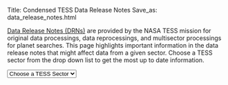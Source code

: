 Title: Condensed TESS Data Release Notes
Save_as: data_release_notes.html


[Data Release Notes (DRNs)](https://archive.stsci.edu/tess/tess_drn.html) are provided by the NASA TESS mission for original data processings, data reprocessings, and multisector processings for planet searches. This page highlights important information in the data release notes that might affect data from a given sector. Choose a TESS sector from the drop down list to get the most up to date information.

<div>
  <div id="TESSSector">
    <form id="sectorform">
      <select id="sectors" class="form-control form-control-lg">
        <option value="" selected>Choose a TESS Sector</option>
        <option value="sector-1">1</option>
        <option value="sector-2">2</option>
        <option value="sector-3">3</option>
        <option value="sector-4">4</option>
        <option value="sector-5">5</option>
        <option value="sector-6">6</option>
        <option value="sector-7">7</option>
        <option value="sector-8">8</option>
        <option value="sector-9">9</option>
        <option value="sector-10">10</option>
        <option value="sector-11">11</option>
        <option value="sector-12">12</option>
        <option value="sector-13">13</option>
        <option value="sector-14">14</option>
        <option value="sector-15">15</option>
        <option value="sector-16">16</option>
        <option value="sector-17">17</option>
        <option value="sector-18">18</option>
        <option value="sector-19">19</option>
        <option value="sector-20">20</option>
        <option value="sector-21">21</option>
        <option value="sector-22">22</option>
        <option value="sector-23">23</option>
        <option value="sector-24">24</option>
        <option value="sector-25">25</option>
        <option value="sector-26">26</option>
        <option value="sector-27">27</option>
        <option value="sector-28">28</option>
        <option value="sector-29">29</option>
        <option value="sector-30">30</option>
        <option value="sector-31">31</option>
        <option value="sector-32">32</option>
        <option value="sector-33">33</option>
        <option value="sector-34">34</option>
        <option value="sector-35">35</option>
        <option value="sector-36">36</option>
        <option value="sector-37">37</option>
        <option value="sector-38">38</option>
        <option value="sector-39">39</option>
        <option value="sector-40">40</option>
        <option value="sector-41">41</option>
        <option value="sector-42">42</option>
        <option value="sector-43">43</option>
        <option value="sector-44">44</option>
        <option value="sector-45">45</option>
        <option value="sector-46">46</option>
        <option value="sector-47">47</option>
        <option value="sector-48">48</option>
        <option value="sector-49">49</option>
        <option value="sector-50">50</option>
        <option value="sector-51">51</option>
        <option value="sector-52">52</option>
        <option value="sector-53">53</option>
	<option value="sector-54">54</option>
	<option value="sector-55">55</option>
	<option value="sector-56">56</option>
	<option value="sector-57">57</option>
	<option value="sector-58">58</option>
	<option value="sector-59">59</option>
	<option value="sector-60">60</option>
	<option value="sector-61">61</option>
	<option value="sector-62">62</option>
	<option value="sector-63">63</option>
	<option value="sector-64">64</option>
	<option value="sector-65">65</option>
	<option value="sector-66">66</option>
	<option value="sector-67">67</option>
	<option value="sector-68">68</option>
	<option value="sector-69">69</option>
	<option value="sector-70">70</option>
	<option value="sector-71">71</option>
	<option value="sector-72">72</option>
	<option value="sector-73">73</option>
	<option value="sector-74">74</option>
	<option value="sector-75">75</option>
	<option value="sector-76">76</option>
        <option value="sector-77">77</option>
        <option value="sector-78">78</option>
        <option value="sector-79">79</option>
        <option value="sector-80">80</option>
        <option value="sector-81">81</option>
	<option value="sector-82">82</option>
        <option value="sector-83">83</option>
        <option value="sector-84">84</option>
        <option value="sector-85">85</option>
        <option value="sector-86">86</option>
        <option value="sector-87">87</option>
        <option value="sector-88">88</option>
        <option value="sector-89">89</option>
	<option value="sector-90">90</option>
	<option value="sector-91">91</option>
	<option value="sector-92">92</option>

      </select>
    </form>
    <br>

    <div id="sector-1" class="drn">
      {! data-release-notes/sector_1.html !}
    </div>

    <div id="sector-2" class="drn">
      {! data-release-notes/sector_2.html !}
    </div>

    <div id="sector-3" class="drn">
      {! data-release-notes/sector_3.html !}
    </div>

    <div id="sector-4" class="drn">
      {! data-release-notes/sector_4.html !}
    </div>

    <div id="sector-5" class="drn">
      {! data-release-notes/sector_5.html !}
    </div>

    <div id="sector-6" class="drn">
      {! data-release-notes/sector_6.html !}
    </div>

    <div id="sector-7" class="drn">
      {! data-release-notes/sector_7.html !}
    </div>

    <div id="sector-8" class="drn">
      {! data-release-notes/sector_8.html !}
    </div>

    <div id="sector-9" class="drn">
      {! data-release-notes/sector_9.html !}
    </div>

    <div id="sector-10" class="drn">
      {! data-release-notes/sector_10.html !}
    </div>

    <div id="sector-11" class="drn">
      {! data-release-notes/sector_11.html !}
    </div>

    <div id="sector-12" class="drn">
      {! data-release-notes/sector_12.html !}
    </div>

    <div id="sector-13" class="drn">
      {! data-release-notes/sector_13.html !}
    </div>

    <div id="sector-14" class="drn">
      {! data-release-notes/sector_14.html !}
    </div>

    <div id="sector-15" class="drn">
      {! data-release-notes/sector_15.html !}
    </div>

    <div id="sector-16" class="drn">
      {! data-release-notes/sector_16.html !}
    </div>

    <div id="sector-17" class="drn">
      {! data-release-notes/sector_17.html !}
    </div>

    <div id="sector-18" class="drn">
      {! data-release-notes/sector_18.html !}
    </div>

    <div id="sector-19" class="drn">
      {! data-release-notes/sector_19.html !}
    </div>

    <div id="sector-20" class="drn">
      {! data-release-notes/sector_20.html !}
    </div>

    <div id="sector-21" class="drn">
      {! data-release-notes/sector_21.html !}
    </div>

    <div id="sector-22" class="drn">
      {! data-release-notes/sector_22.html !}
    </div>

    <div id="sector-23" class="drn">
      {! data-release-notes/sector_23.html !}
    </div>

    <div id="sector-24" class="drn">
      {! data-release-notes/sector_24.html !}
    </div>

    <div id="sector-25" class="drn">
      {! data-release-notes/sector_25.html !}
    </div>

    <div id="sector-26" class="drn">
      {! data-release-notes/sector_26.html !}
    </div>

    <div id="sector-27" class="drn">
      {! data-release-notes/sector_27.html !}
    </div>

    <div id="sector-28" class="drn">
      {! data-release-notes/sector_28.html !}
    </div>

    <div id="sector-29" class="drn">
      {! data-release-notes/sector_29.html !}
    </div>

    <div id="sector-30" class="drn">
      {! data-release-notes/sector_30.html !}
    </div>

    <div id="sector-31" class="drn">
      {! data-release-notes/sector_31.html !}
    </div>

    <div id="sector-32" class="drn">
      {! data-release-notes/sector_32.html !}
    </div>

    <div id="sector-33" class="drn">
      {! data-release-notes/sector_33.html !}
    </div>

    <div id="sector-34" class="drn">
      {! data-release-notes/sector_34.html !}
    </div>

    <div id="sector-35" class="drn">
      {! data-release-notes/sector_35.html !}
    </div>

    <div id="sector-36" class="drn">
      {! data-release-notes/sector_36.html !}
    </div>

    <div id="sector-37" class="drn">
      {! data-release-notes/sector_37.html !}
    </div>

    <div id="sector-38" class="drn">
      {! data-release-notes/sector_38.html !}
    </div>

    <div id="sector-39" class="drn">
      {! data-release-notes/sector_39.html !}
    </div>

    <div id="sector-40" class="drn">
      {! data-release-notes/sector_40.html !}
    </div>

    <div id="sector-41" class="drn">
      {! data-release-notes/sector_41.html !}
    </div>

    <div id="sector-42" class="drn">
      {! data-release-notes/sector_42.html !}
    </div>

    <div id="sector-43" class="drn">
      {! data-release-notes/sector_43.html !}
    </div>

    <div id="sector-44" class="drn">
      {! data-release-notes/sector_44.html !}
    </div>

    <div id="sector-45" class="drn">
      {! data-release-notes/sector_45.html !}
    </div>

    <div id="sector-46" class="drn">
      {! data-release-notes/sector_46.html !}
    </div>

    <div id="sector-47" class="drn">
      {! data-release-notes/sector_47.html !}
    </div>

    <div id="sector-48" class="drn">
      {! data-release-notes/sector_48.html !}
    </div>

    <div id="sector-49" class="drn">
      {! data-release-notes/sector_49.html !}
    </div>
    <div id="sector-50" class="drn">
      {! data-release-notes/sector_50.html !}
    </div>

    <div id="sector-51" class="drn">
      {! data-release-notes/sector_51.html !}
    </div>

    <div id="sector-52" class="drn">
      {! data-release-notes/sector_52.html !}
    </div>

    <div id="sector-53" class="drn">
      {! data-release-notes/sector_53.html !}
    </div>

    <div id="sector-53" class="drn">
      {! data-release-notes/sector_53.html !}
    </div>

    <div id="sector-54" class="drn">
      {! data-release-notes/sector_54.html !}
    </div>

    <div id="sector-55" class="drn">
      {! data-release-notes/sector_55.html !}
    </div>

    <div id="sector-56" class="drn">
      {! data-release-notes/sector_56.html !}
    </div>

    <div id="sector-57" class="drn">
      {! data-release-notes/sector_57.html !}
    </div>

    <div id="sector-58" class="drn">
      {! data-release-notes/sector_58.html !}
    </div>

     <div id="sector-59" class="drn">
      {! data-release-notes/sector_59.html !}
    </div>

     <div id="sector-60" class="drn">
      {! data-release-notes/sector_60.html !}
    </div>

    <div id="sector-61" class="drn">
      {! data-release-notes/sector_61.html !}
    </div>

    <div id="sector-62" class="drn">
      {! data-release-notes/sector_62.html !}
    </div>

    <div id="sector-63" class="drn">
      {! data-release-notes/sector_63.html !}
    </div>

    <div id="sector-64" class="drn">
      {! data-release-notes/sector_64.html !}
    </div>

    <div id="sector-65" class="drn">
      {! data-release-notes/sector_65.html !}
    </div>

    <div id="sector-66" class="drn">
      {! data-release-notes/sector_66.html !}
    </div>

    <div id="sector-67" class="drn">
      {! data-release-notes/sector_67.html !}
    </div>

    <div id="sector-68" class="drn">
      {! data-release-notes/sector_68.html !}
    </div>

    <div id="sector-69" class="drn">
      {! data-release-notes/sector_69.html !}
    </div>

    <div id="sector-70" class="drn">
      {! data-release-notes/sector_70.html !}
    </div>

    <div id="sector-71" class="drn">
      {! data-release-notes/sector_71.html !}
    </div>

    <div id="sector-72" class="drn">
      {! data-release-notes/sector_72.html !}
    </div>

    <div id="sector-73" class="drn">
      {! data-release-notes/sector_73.html !}
    </div>

     <div id="sector-74" class="drn">
      {! data-release-notes/sector_74.html !}
    </div>

     <div id="sector-75" class="drn">
      {! data-release-notes/sector_75.html !}
    </div>
    
    <div id="sector-76" class="drn">
      {! data-release-notes/sector_76.html !}
    </div>

    <div id="sector-77" class="drn">
      {! data-release-notes/sector_77.html !}
    </div>

    <div id="sector-78" class="drn">
      {! data-release-notes/sector_78.html !}
    </div>

    <div id="sector-79" class="drn">
      {! data-release-notes/sector_79.html !}
    </div>

     <div id="sector-80" class="drn">
      {! data-release-notes/sector_80.html !}
    </div>

     <div id="sector-81" class="drn">
      {! data-release-notes/sector_81.html !}
    </div>

    <div id="sector-82" class="drn">
      {! data-release-notes/sector_82.html !}
    </div>

    <div id="sector-83" class="drn">
      {! data-release-notes/sector_83.html !}
    </div>

    <div id="sector-84" class="drn">
      {! data-release-notes/sector_84.html !}
    </div>

    <div id="sector-85" class="drn">
      {! data-release-notes/sector_85.html !}
    </div>

     <div id="sector-86" class="drn">
      {! data-release-notes/sector_86.html !}
    </div>

     <div id="sector-87" class="drn">
      {! data-release-notes/sector_87.html !}
    </div>

     <div id="sector-88" class="drn">
      {! data-release-notes/sector_88.html !}
    </div>

     <div id="sector-89" class="drn">
      {! data-release-notes/sector_89.html !}
    </div>

     <div id="sector-90" class="drn">
      {! data-release-notes/sector_90.html !}
    </div>

     <div id="sector-91" class="drn">
      {! data-release-notes/sector_91.html !}
    </div>

     <div id="sector-92" class="drn">
      {! data-release-notes/sector_92.html !}
    </div>
    
  </div>
</div>
